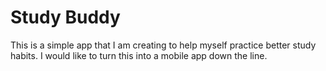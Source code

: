 # Study Buddy
This is a simple app that I am creating to help myself practice better
study habits. I would like to turn this into a mobile app down the line.